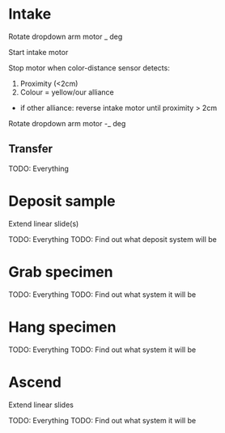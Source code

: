 # Intake

Rotate dropdown arm motor _ deg

Start intake motor

Stop motor when color-distance sensor detects:
 1. Proximity (<2cm)
 2. Colour = yellow/our alliance
  - if other alliance: reverse intake motor until proximity > 2cm

Rotate dropdown arm motor -_ deg

## Transfer

TODO: Everything

# Deposit sample

Extend linear slide(s)

TODO: Everything
TODO: Find out what deposit system will be

# Grab specimen
TODO: Everything
TODO: Find out what system it will be

# Hang specimen
TODO: Everything
TODO: Find out what system it will be

# Ascend
Extend linear slides

TODO: Everything
TODO: Find out what system it will be